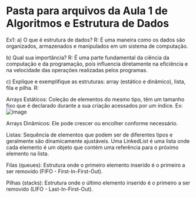 # Pasta para arquivos da Aula 1 de Algoritmos e Estrutura de Dados

Ex1:
a) O que é estrutura de dados?
R: É uma maneira como os dados são organizados, armazenados e manipulados em um sistema de computação.

b) Qual sua importância?
R: É uma parte fundamental da ciência da computação e da programação, pois influencia diretamente na eficiência e na velocidade das operações realizadas pelos programas.

c) Explique e exemplifique as estruturas: array (estático e dinâmico), lista, fila e pilha.
R: 

Arrays Estáticos:
Coleção de elementos do mesmo tipo, têm um tamanho fixo que é declarado durante a sua criação acessados por um índice.
Ex: ![image](https://github.com/caiomz/AlgoritmosEstruturaDados/assets/99039338/486559c9-0780-4b3c-861a-9f454d982710)

Arrays Dinâmicos:
Ele pode crescer ou encolher conforme necessário.

Listas: Sequência de elementos que podem ser de diferentes tipos e geralmente são dinamicamente ajustáveis. 
Uma LinkedList é uma lista onde cada elemento é um objeto que contém uma referência para o próximo elemento na lista.

Filas (queues): Estrutura onde o primeiro elemento inserido é o primeiro a ser removido (FIFO - First-In-First-Out).

Pilhas (stacks): Estrutura onde o último elemento inserido é o primeiro a ser removido (LIFO - Last-In-First-Out).
